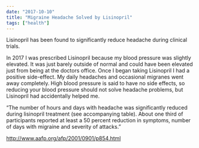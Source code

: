 ```yaml
---
date: "2017-10-10"
title: "Migraine Headache Solved by Lisinopril"
tags: ["health"]
---
```


Lisinopril has been found to significantly reduce headache during clinical trials.

In 2017 I was prescribed Lisinopril because my blood pressure was slightly elevated. It was just barely outside of normal and could have been elevated just from being at the doctors office. Once I began taking Lisinopril I had a positive side-effect. My daily headaches and occasional migranes went away completely. High blood pressure is said to have no side effects, so reducing your blood pressure should not solve headache problems, but Lisinopril had accidentally helped me.

“The number of hours and days with headache was significantly reduced during lisinopril treatment (see accompanying table). About one third of participants reported at least a 50 percent reduction in symptoms, number of days with migraine and severity of attacks.”

http://www.aafp.org/afp/2001/0901/p854.html